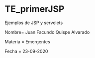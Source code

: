 # TE_primerJSP
Ejemplos de JSP y servelets

Nombre= Juan Facundo Quispe Alvarado

Materia = Emergentes 

Fecha = 23-09-2020
